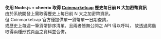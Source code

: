**使用 Node.js + cheerio 取得 [Coinmarketcap](https://coinmarketcap.com/) 歷史每日前 N 大加密幣資訊**  
由於系統開發上需取得歷史上每日前 N 大之加密幣資訊，  
但 Coinmarketcap 官方僅提供單一貨幣單一日期查詢，  
或歷史上每週一筆貨幣排序清單，且兩者皆無公開之 API 得以呼叫，
故透過爬蟲取得兩種形式頁面之資料並合併。
